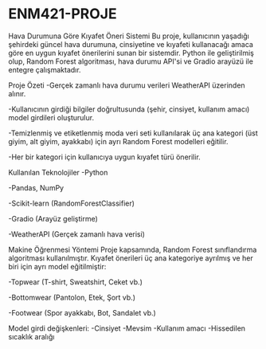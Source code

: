 # ENM421-PROJE
Hava Durumuna Göre Kıyafet Öneri Sistemi
Bu proje, kullanıcının yaşadığı şehirdeki güncel hava durumuna, cinsiyetine ve kıyafeti kullanacağı amaca göre en uygun kıyafet önerilerini sunan bir sistemdir. Python ile geliştirilmiş olup, Random Forest algoritması, hava durumu API'si ve Gradio arayüzü ile entegre çalışmaktadır.

 Proje Özeti
-Gerçek zamanlı hava durumu verileri WeatherAPI üzerinden alınır.

-Kullanıcının girdiği bilgiler doğrultusunda (şehir, cinsiyet, kullanım amacı) model girdileri oluşturulur.

-Temizlenmiş ve etiketlenmiş moda veri seti kullanılarak üç ana kategori (üst giyim, alt giyim, ayakkabı) için ayrı Random Forest modelleri eğitilir.

-Her bir kategori için kullanıcıya uygun kıyafet türü önerilir.


Kullanılan Teknolojiler
-Python

-Pandas, NumPy

-Scikit-learn (RandomForestClassifier)

-Gradio (Arayüz geliştirme)

-WeatherAPI (Gerçek zamanlı hava verisi)

Makine Öğrenmesi Yöntemi
Proje kapsamında, Random Forest sınıflandırma algoritması kullanılmıştır. Kıyafet önerileri üç ana kategoriye ayrılmış ve her biri için ayrı model eğitilmiştir:

-Topwear (T-shirt, Sweatshirt, Ceket vb.)

-Bottomwear (Pantolon, Etek, Şort vb.)

-Footwear (Spor ayakkabı, Bot, Sandalet vb.)

Model girdi değişkenleri:
-Cinsiyet
-Mevsim
-Kullanım amacı
-Hissedilen sıcaklık aralığı
